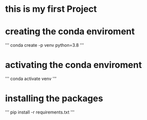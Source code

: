 # this is my first Project 
# creating the conda enviroment
'''
conda create -p venv python=3.8
'''
# activating the conda enviroment
'''
conda activate venv
'''
# installing the packages
'''
pip install -r requirements.txt
'''

